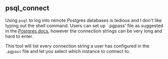 psql_connect
---
Using `psql` to log into remote Postgres databases is tedious and I don't like typing out the shell command.
Users can set up `.pgpass' file as suggested in the [Postgres docs],
however the connection strings can be very long and hard to enter.

This tool will list every connection string a user has configured in the `.pgpass` file 
and let you select which instance to connect to.

[Postgres docs]: https://www.postgresql.org/docs/9.6/static/libpq-pgpass.html
